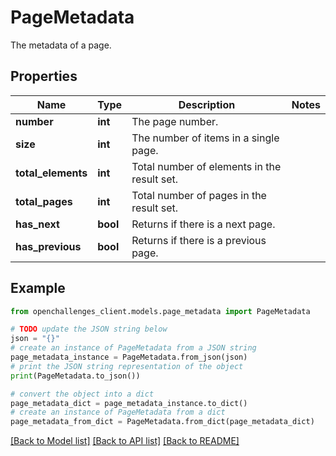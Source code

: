 # PageMetadata

The metadata of a page.

## Properties

| Name               | Type     | Description                                 | Notes |
| ------------------ | -------- | ------------------------------------------- | ----- |
| **number**         | **int**  | The page number.                            |
| **size**           | **int**  | The number of items in a single page.       |
| **total_elements** | **int**  | Total number of elements in the result set. |
| **total_pages**    | **int**  | Total number of pages in the result set.    |
| **has_next**       | **bool** | Returns if there is a next page.            |
| **has_previous**   | **bool** | Returns if there is a previous page.        |

## Example

```python
from openchallenges_client.models.page_metadata import PageMetadata

# TODO update the JSON string below
json = "{}"
# create an instance of PageMetadata from a JSON string
page_metadata_instance = PageMetadata.from_json(json)
# print the JSON string representation of the object
print(PageMetadata.to_json())

# convert the object into a dict
page_metadata_dict = page_metadata_instance.to_dict()
# create an instance of PageMetadata from a dict
page_metadata_from_dict = PageMetadata.from_dict(page_metadata_dict)
```

[[Back to Model list]](../README.md#documentation-for-models) [[Back to API list]](../README.md#documentation-for-api-endpoints) [[Back to README]](../README.md)
